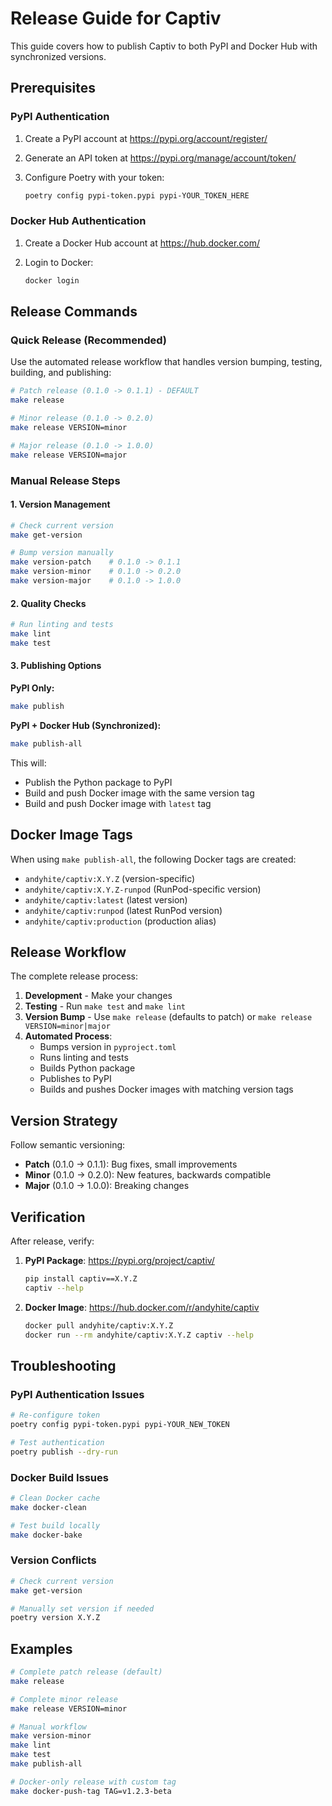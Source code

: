 # Release Guide for Captiv

This guide covers how to publish Captiv to both PyPI and Docker Hub with synchronized versions.

## Prerequisites

### PyPI Authentication

1. Create a PyPI account at <https://pypi.org/account/register/>
2. Generate an API token at <https://pypi.org/manage/account/token/>
3. Configure Poetry with your token:

   ```bash
   poetry config pypi-token.pypi pypi-YOUR_TOKEN_HERE
   ```

### Docker Hub Authentication

1. Create a Docker Hub account at <https://hub.docker.com/>
2. Login to Docker:

   ```bash
   docker login
   ```

## Release Commands

### Quick Release (Recommended)

Use the automated release workflow that handles version bumping, testing, building, and publishing:

```bash
# Patch release (0.1.0 -> 0.1.1) - DEFAULT
make release

# Minor release (0.1.0 -> 0.2.0)
make release VERSION=minor

# Major release (0.1.0 -> 1.0.0)
make release VERSION=major
```

### Manual Release Steps

#### 1. Version Management

```bash
# Check current version
make get-version

# Bump version manually
make version-patch    # 0.1.0 -> 0.1.1
make version-minor    # 0.1.0 -> 0.2.0
make version-major    # 0.1.0 -> 1.0.0
```

#### 2. Quality Checks

```bash
# Run linting and tests
make lint
make test
```

#### 3. Publishing Options

**PyPI Only:**

```bash
make publish
```

**PyPI + Docker Hub (Synchronized):**

```bash
make publish-all
```

This will:

- Publish the Python package to PyPI
- Build and push Docker image with the same version tag
- Build and push Docker image with `latest` tag

## Docker Image Tags

When using `make publish-all`, the following Docker tags are created:

- `andyhite/captiv:X.Y.Z` (version-specific)
- `andyhite/captiv:X.Y.Z-runpod` (RunPod-specific version)
- `andyhite/captiv:latest` (latest version)
- `andyhite/captiv:runpod` (latest RunPod version)
- `andyhite/captiv:production` (production alias)

## Release Workflow

The complete release process:

1. **Development** - Make your changes
2. **Testing** - Run `make test` and `make lint`
3. **Version Bump** - Use `make release` (defaults to patch) or `make release VERSION=minor|major`
4. **Automated Process**:
   - Bumps version in `pyproject.toml`
   - Runs linting and tests
   - Builds Python package
   - Publishes to PyPI
   - Builds and pushes Docker images with matching version tags

## Version Strategy

Follow semantic versioning:

- **Patch** (0.1.0 -> 0.1.1): Bug fixes, small improvements
- **Minor** (0.1.0 -> 0.2.0): New features, backwards compatible
- **Major** (0.1.0 -> 1.0.0): Breaking changes

## Verification

After release, verify:

1. **PyPI Package**: <https://pypi.org/project/captiv/>

   ```bash
   pip install captiv==X.Y.Z
   captiv --help
   ```

2. **Docker Image**: <https://hub.docker.com/r/andyhite/captiv>

   ```bash
   docker pull andyhite/captiv:X.Y.Z
   docker run --rm andyhite/captiv:X.Y.Z captiv --help
   ```

## Troubleshooting

### PyPI Authentication Issues

```bash
# Re-configure token
poetry config pypi-token.pypi pypi-YOUR_NEW_TOKEN

# Test authentication
poetry publish --dry-run
```

### Docker Build Issues

```bash
# Clean Docker cache
make docker-clean

# Test build locally
make docker-bake
```

### Version Conflicts

```bash
# Check current version
make get-version

# Manually set version if needed
poetry version X.Y.Z
```

## Examples

```bash
# Complete patch release (default)
make release

# Complete minor release
make release VERSION=minor

# Manual workflow
make version-minor
make lint
make test
make publish-all

# Docker-only release with custom tag
make docker-push-tag TAG=v1.2.3-beta
